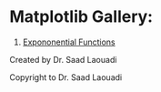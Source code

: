 Matplotlib Gallery:
===================

1. [Expononential Functions](https://github.com/DrSaadLa/PlottingWithPython/blob/main/MatplotlibGallery/Exponential%20Functions.ipynb) 



Created by Dr. Saad Laouadi

Copyright to Dr. Saad Laouadi
